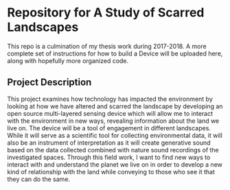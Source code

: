 # Repository for A Study of Scarred Landscapes

This repo is a culmination of my thesis work during 2017-2018.  A more complete set of instructions for how to build a Device will be uploaded here, along with hopefully more organized code.

## Project Description

This project examines how technology has impacted the environment by looking at how we have altered and scarred the landscape by developing an open source multi-layered sensing device which will allow me to interact with the environment in new ways, revealing information about the land we live on.  The device will be a tool of engagement in different landscapes. While it will serve as a scientific tool for collecting environmental data, it will also be an instrument of interpretation as it will create generative sound based on the data collected combined with nature sound recordings of the investigated spaces. Through this field work, I want to find new ways to interact with and understand the planet we live on in order to develop a new kind of relationship with the land while conveying to those who see it that they can do the same.
